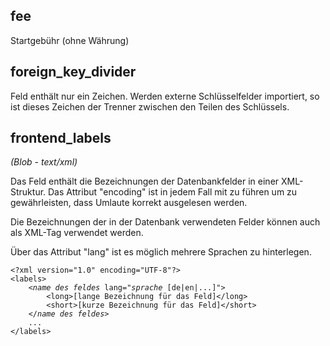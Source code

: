 ## fee
Startgebühr (ohne Währung)

## foreign_key_divider

Feld enthält nur ein Zeichen. Werden externe Schlüsselfelder importiert, so ist dieses Zeichen der Trenner zwischen den Teilen des Schlüssels.

## frontend_labels
*(Blob - text/xml)*

Das Feld enthält die Bezeichnungen der Datenbankfelder in einer XML-Struktur. Das Attribut "encoding" ist in jedem Fall mit zu führen um zu gewährleisten, dass Umlaute korrekt ausgelesen werden.

Die Bezeichnungen der in der Datenbank verwendeten Felder können auch als XML-Tag verwendet werden. 

Über das Attribut "lang" ist es möglich mehrere Sprachen zu hinterlegen.

<pre><code>&lt;?xml version="1.0" encoding="UTF-8"?&gt;
&lt;labels&gt;
	&lt;<i>name des feldes</i> lang=&quot;<i>sprache</i> [de|en|...]&quot;&gt;
		&lt;long&gt;[lange Bezeichnung für das Feld]&lt;/long&gt;
		&lt;short&gt;[kurze Bezeichnung für das Feld]&lt;/short&gt;
	&lt;/<i>name des feldes</i>&gt;
	...
&lt;/labels&gt;</code></pre>
